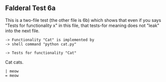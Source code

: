 Falderal Test 6a
----------------

This is a two-file test (the other file is 6b) which shows
that even if you says "Tests for functionality x" in this
file, that tests-for meaning does not "leak" into the next
file.

    -> Functionality "Cat" is implemented by
    -> shell command "python cat.py"

    -> Tests for functionality "Cat"

Cat cats.

    | meow
    = meow
